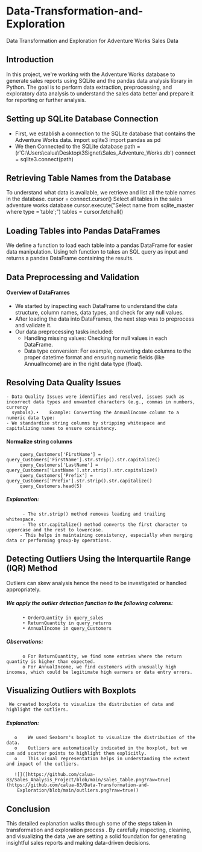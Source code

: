 # Data-Transformation-and-Exploration
Data Transformation and Exploration for Adventure Works Sales Data

## Introduction
 In this project, we're working with the Adventure Works database to generate sales reports using SQLite and the pandas data analysis library in Python. The 
 goal is to perform data extraction, preprocessing, and exploratory data analysis to understand the sales data better and prepare it for reporting or 
 further analysis.
 
## Setting up SQLite Database Connection

- First, we establish a connection to the SQLite database that contains the Adventure Works data.
   import sqlite3
   import pandas as pd
- We then Connected to the SQLite database path = (r'C:\Users\calua\Desktop\3Signet\Sales_Adventure_Works.db')
  connect = sqlite3.connect(path)
  
## Retrieving Table Names from the Database
To understand what data is available, we retrieve and list all the table names in the database.
  cursor = connect.cursor()
  Select all tables in the sales adventure works database
  cursor.execute("Select name from sqlite_master where type ='table';")
  tables = cursor.fetchall()
  
  ## Loading Tables into Pandas DataFrames
  We define a function to load each table into a pandas DataFrame for easier data manipulation.
  Using teh function to takes an SQL query as input and returns a pandas DataFrame containing the results.
  
 ## Data Preprocessing and Validation 
 #### Overview of DataFrames
 - We started by inspecting each DataFrame to understand the data structure, column names, data types, and check for any null values.
 - After loading the data into DataFrames, the next step was to preprocess and validate it.
 - Our data preprocessing tasks included:
    - Handling missing values: Checking for null values in each DataFrame.
    -	Data type conversion: For example, converting date columns to the proper datetime format and ensuring numeric fields (like AnnualIncome) are in the 
      right data type (float).
     	
  ## Resolving Data Quality Issues
  	- Data Quality Issues were identifies and resolved, issues such as incorrect data types and unwanted characters (e.g., commas in numbers, currency 
      symbols).•	Example: Converting the AnnualIncome column to a numeric data type:
    - We standardize string columns by stripping whitespace and capitalizing names to ensure consistency.

  #### Normalize string columns
         query_Customers['FirstName'] = query_Customers['FirstName'].str.strip().str.capitalize()
         query_Customers['LastName'] = query_Customers['LastName'].str.strip().str.capitalize()
         query_Customers['Prefix'] = query_Customers['Prefix'].str.strip().str.capitalize()
         query_Customers.head(5)
         
  ##### Explanation:
	      - The str.strip() method removes leading and trailing whitespace.
	      - The str.capitalize() method converts the first character to uppercase and the rest to lowercase.
         - This helps in maintaining consistency, especially when merging data or performing group-by operations.
         
   ## Detecting Outliers Using the Interquartile Range (IQR) Method
   Outliers can skew analysis hence the need to be investigated or handled appropriately.
   
   #####  We apply the outlier detection function to the following columns:
          •	OrderQuantity in query_sales
          •	ReturnQuantity in query_returns
          •	AnnualIncome in query_Customers
  ##### Observations:
          o	For ReturnQuantity, we find some entries where the return quantity is higher than expected.
          o	For AnnualIncome, we find customers with unusually high incomes, which could be legitimate high earners or data entry errors.

  ## Visualizing Outliers with Boxplots
     We created boxplots to visualize the distribution of data and highlight the outliers.
  ##### Explanation:
       o	We used Seaborn's boxplot to visualize the distribution of the data.
       o	Outliers are automatically indicated in the boxplot, but we can add scatter points to highlight them explicitly.
       o	This visual representation helps in understanding the extent and impact of the outliers.

       ![]([https://github.com/calua-83/Sales_Analysis_Project/blob/main/sales_table.png?raw=true](https://github.com/calua-83/Data-Transformation-and- 
        Exploration/blob/main/outliers.png?raw=true))


 ## Conclusion
 This detailed explanation walks through some of the steps taken in transformation and exploration process . By carefully inspecting, cleaning, and 
 visualizing the data ,we are setting a solid foundation for generating insightful sales reports and making data-driven decisions.


    


